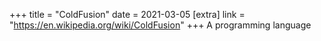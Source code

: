 +++
title = "ColdFusion"
date = 2021-03-05
[extra]
link = "https://en.wikipedia.org/wiki/ColdFusion"
+++
A programming language

